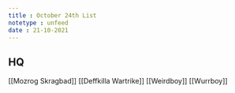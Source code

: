 ```yaml
---
title : October 24th List
notetype : unfeed
date : 21-10-2021
---
```


## HQ
[[Mozrog Skragbad]]
[[Deffkilla Wartrike]]
[[Weirdboy]]
[[Wurrboy]]